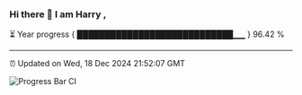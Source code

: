 ### Hi there 👋 I am Harry , 

⏳ Year progress { ████████████████████████████▁▁ } 96.42 %

---

⏰ Updated on Wed, 18 Dec 2024 21:52:07 GMT

![Progress Bar CI](https://github.com/duykhang68/duykhang68/workflows/Progress%20Bar%20CI/badge.svg)
